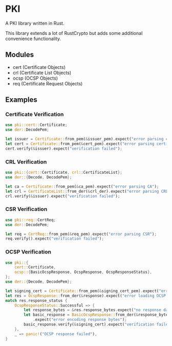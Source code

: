 PKI
===

A PKI library written in Rust.

This library extends a lot of RustCrypto but adds some additional convenience functionality.

## Modules

* cert (Certificate Objects)
* crl (Certificate List Objects)
* ocsp (OCSP Objects)
* req (Certificate Request Objects)

## Examples

### Certificate Verification

```rust
use pki::cert::Certificate;
use der::DecodePem;

let issuer = Certificate::from_pem(&issuer_pem).expect("error parsing certificate");
let cert = Certificate::from_pem(&cert_pem).expect("error parsing certificate");
cert.verify(&issuer).expect("verification failed");
```

### CRL Verification

```rust
use pki::{cert::Certificate, crl::CertificateList};
use der::{Decode, DecodePem};

let ca = Certificate::from_pem(&ca_pem).expect("error parsing CA");
let crl = CertificateList::from_der(&crl_der).expect("error parsing CRL");
crl.verify(&issuer).expect("verification failed");
```

### CSR Verification

```rust
use pki::req::CertReq;
use der::DecodePem;

let req = CertReq::from_pem(&req_pem).expect("error parsing CSR");
req.verify().expect("verification failed");
```

### OCSP Verification

```rust
use pki::{
    cert::Certificate,
    ocsp::{BasicOcspResponse, OcspResponse, OcspResponseStatus},
};
use der::{Decode, DecodePem};

let signing_cert = Certificate::from_pem(&signing_cert_pem).expect("error parsing certificate");
let res = OcspResponse::from_der(&response).expect("error loading OCSP response");
match res.response_status {
    OcspResponseStatus::Successful => {
        let response_bytes = &res.response_bytes.expect("no response data");
        let basic_response = BasicOcspResponse::from_der(&response_bytes.response.as_bytes())
            .expect("error encoding response bytes");
        basic_response.verify(&signing_cert).expect("verification failed");
    },
    _ => panic!("OCSP response failed"),
}
```
